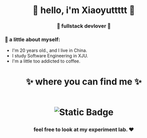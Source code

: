 <h1 align="center"> 🤩 hello, i'm Xiaoyuttttt 🤩 </h1>
<h3 align="center">🚀 fullstack devlover 🚀</h3>


### 👧 a little about myself:
- I'm 20 years old., and I live in China.
- I study Software Engineering in XJU.
- I'm a little too addicted to coffee.

<h1 align="center">
✨ where you can find me ✨
  
  <p align="center"><br/>

   <img alt="Static Badge" src="https://img.shields.io/badge/ins-xiaoyut-%23FF0069?logo=instagram&logoSize=%23FF0069&link=https%3A%2F%2Fwww.instagram.com%2Fxiaoyu.113">


</p>
</h1>

<h3 align="center"><strong> feel free to look at my experiment lab. ❤ </strong> </h3>
